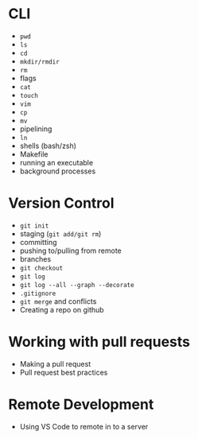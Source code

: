 # CLI
* `pwd`
* `ls` 
* `cd`
* `mkdir/rmdir`
* `rm`
* flags
* `cat`
* `touch`
* `vim`
* `cp`
* `mv`
* pipelining
* `ln`
* shells (bash/zsh)
* Makefile
* running an executable 
* background processes
# Version Control
* `git init`
* staging (`git add/git rm`)
* committing
* pushing to/pulling from remote
* branches
* `git checkout`
* `git log`
* `git log --all --graph --decorate`
* `.gitignore`
* `git merge` and conflicts
* Creating a repo on github 
# Working with pull requests 
* Making a pull request
* Pull request best practices
# Remote Development
* Using VS Code to remote in to a server
